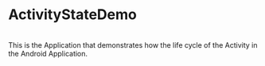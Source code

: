 # ActivityStateDemo
<br>This is the Application that demonstrates how the life cycle of the Activity in the Android Application.
